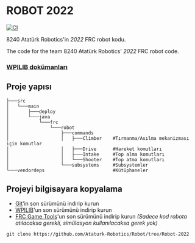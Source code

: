 # ROBOT 2022

[![CI](https://github.com/Ataturk-Robotics/Robot/actions/workflows/ci.yml/badge.svg)](https://github.com/Ataturk-Robotics/Robot/actions/workflows/ci.yml)

8240 Atatürk Robotics'in *2022* FRC robot kodu. 

The code for the team 8240 Atatürk Robotics' *2022* FRC robot code.

### <a href="https://docs.wpilib.org/tr/">WPILIB dokümanları</a>

## Proje yapısı

```
├───src
│   └───main
│       ├───deploy
│       └───java
│           └───frc
│               └───robot
│                   ├───commands
│                   │   ├───Climber    #Tırmanma/Asılma mekanizması için komutlar
│                   │   ├───Drive      #Hareket komutları
│                   │   ├───Intake     #Top alma komutları
│                   │   └───Shooter    #Top atma komutları
│                   └───subsystems     #Subsystemler
└───vendordeps                         #Kütüphaneler
```

## Projeyi bilgisayara kopyalama

- <a href="https://git-scm.com">Git</a>'in son sürümünü indirip kurun
- <a href="https://docs.wpilib.org/tr/latest/docs/zero-to-robot/step-2/wpilib-setup.html">WPILIB</a>'un son sürümünü indirip kurun 
- <a href="https://www.ni.com/en-tr/support/downloads/drivers/download.frc-game-tools.html#440024">FRC Game Tools</a>'un son sürümünü indirip kurun *(Sadece kod robota atılacaksa gerekli, simülasyon kullanılacaksa gerek yok)*

```
git clone https://github.com/Ataturk-Robotics/Robot/tree/Robot-2022
```
